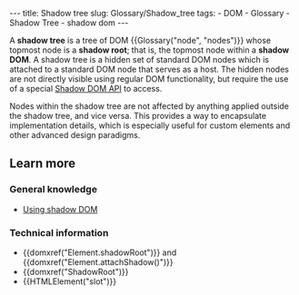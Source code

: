 --- title: Shadow tree slug: Glossary/Shadow_tree tags: - DOM - Glossary - Shadow Tree - shadow dom ---

A **shadow tree** is a tree of DOM {{Glossary("node", "nodes")}} whose topmost node is a **shadow root**; that is, the topmost node within a **shadow DOM**. A shadow tree is a hidden set of standard DOM nodes which is attached to a standard DOM node that serves as a host. The hidden nodes are not directly visible using regular DOM functionality, but require the use of a special [Shadow DOM API](/en-US/docs/Web/Web_Components/Using_shadow_DOM) to access.

Nodes within the shadow tree are not affected by anything applied outside the shadow tree, and vice versa. This provides a way to encapsulate implementation details, which is especially useful for custom elements and other advanced design paradigms.

## Learn more

### General knowledge

- [Using shadow DOM](/en-US/docs/Web/Web_Components/Using_shadow_DOM)

### Technical information

- {{domxref("Element.shadowRoot")}} and {{domxref("Element.attachShadow()")}}
- {{domxref("ShadowRoot")}}
- {{HTMLElement("slot")}}
